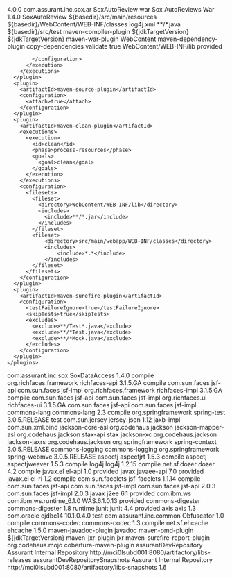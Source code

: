<?xml version="1.0" encoding="UTF-8"?>
<project xmlns="http://maven.apache.org/POM/4.0.0" xmlns:xsi="http://www.w3.org/2001/XMLSchema-instance" xsi:schemaLocation="http://maven.apache.org/POM/4.0.0 http://maven.apache.org/maven-v4_0_0.xsd">
  <modelVersion>4.0.0</modelVersion>
  <groupId>com.assurant.inc.sox.ar</groupId>
  <artifactId>SoxAutoReview</artifactId>
  <packaging>war</packaging>
  <name>Sox AutoReviews War</name>
  <version>1.4.0</version>
  <description/>
  <build>
  <finalName>SoxAutoReview</finalName>
          <resources>
            <resource>
                <directory>${basedir}/src/main/resources</directory>
                <targetPath>${basedir}/WebContent/WEB-INF/classes</targetPath>
                <includes>
                      <include>log4j.xml</include>
                    </includes>
                <excludes>
                    <exclude>**/*.java</exclude>
                    <exclude>${basedir}/src/test</exclude>
                </excludes>
            </resource>
          	<!-- <resource>
			       <directory>${basedir}/src/main/java</directory>
			       <excludes>
                    <exclude>**/*.jar</exclude>
                </excludes>
	         </resource> -->
    		</resources>
    <plugins>
      <plugin>
        <artifactId>maven-compiler-plugin</artifactId>
        <configuration>
          <source>${jdkTargetVersion}</source>
          <target>${jdkTargetVersion}</target>
        </configuration>
      </plugin>
      <plugin>
        <artifactId>maven-war-plugin</artifactId>
        <configuration>
          <webResources>
            <resource>
              <directory>WebContent</directory>
            </resource>
          </webResources>
        </configuration>
      </plugin>
      <plugin>
        <artifactId>maven-dependency-plugin</artifactId>
        <executions>
          <execution>
            <id>copy-dependencies</id>
            <phase>validate</phase>
            <!-- <goals>
              <goal>copy-dependencies</goal>
            </goals> -->
            <configuration>
              <overWriterSnapshots>true</overWriterSnapshots>
              <outputDirectory>WebContent/WEB-INF/lib</outputDirectory>
              <excludeScope>provided</excludeScope>
              
            </configuration>
          </execution>
        </executions>
      </plugin>
      <plugin>
        <artifactId>maven-source-plugin</artifactId>
        <configuration>
          <attach>true</attach>
        </configuration>
      </plugin>
      <plugin>
        <artifactId>maven-clean-plugin</artifactId>
        <executions>
          <execution>
            <id>clean</id>
            <phase>process-resources</phase>
            <goals>
              <goal>clean</goal>
            </goals>
          </execution>
        </executions>
        <configuration>
          <filesets>
            <fileset>
              <directory>WebContent/WEB-INF/lib</directory>
              <includes>
                <include>**/*.jar</include>
              </includes>
            </fileset>
			<fileset>
				<directory>src/main/webapp/WEB-INF/classes</directory>
				<includes>
					<include>*.*</include>
				</includes>
			</fileset>
          </filesets>
        </configuration>
      </plugin>
      <plugin>
        <artifactId>maven-surefire-plugin</artifactId>
        <configuration>
          <testFailureIgnore>true</testFailureIgnore>
          <skipTests>true</skipTests>
          <excludes>
            <exclude>**/Test*.java</exclude>
            <exclude>**/*Test.java</exclude>
            <exclude>**/*Mock.java</exclude>
          </excludes>
        </configuration>
      </plugin>
    </plugins>
  </build>
  <dependencies>
    <dependency>
      <groupId>com.assurant.inc.sox</groupId>
      <artifactId>SoxDataAccess</artifactId>
      <version>1.4.0</version>
      <scope>compile</scope>
    </dependency>
    <dependency>
      <groupId>org.richfaces.framework</groupId>
      <artifactId>richfaces-api</artifactId>
      <version>3.1.5.GA</version>
      <scope>compile</scope>
      <exclusions>
			<exclusion>
				 <groupId>com.sun.faces</groupId>
     			 <artifactId>jsf-api</artifactId>
			</exclusion>
			<exclusion>
				<groupId>com.sun.faces</groupId>
	      		<artifactId>jsf-impl</artifactId>
      		</exclusion>
		</exclusions>
    </dependency>
    <dependency>
      <groupId>org.richfaces.framework</groupId>
      <artifactId>richfaces-impl</artifactId>
      <version>3.1.5.GA</version>
      <scope>compile</scope>
      <exclusions>
			<exclusion>
				 <groupId>com.sun.faces</groupId>
     			 <artifactId>jsf-api</artifactId>
			</exclusion>
			<exclusion>
				<groupId>com.sun.faces</groupId>
	      		<artifactId>jsf-impl</artifactId>
      		</exclusion>
		</exclusions>
    </dependency>
    <dependency>
      <groupId>org.richfaces.ui</groupId>
      <artifactId>richfaces-ui</artifactId>
      <version>3.1.5.GA</version>
     <!--  <scope>compile</scope> -->
      <exclusions>
			<exclusion>
				 <groupId>com.sun.faces</groupId>
     			 <artifactId>jsf-api</artifactId>
			</exclusion>
			<exclusion>
				<groupId>com.sun.faces</groupId>
	      		<artifactId>jsf-impl</artifactId>
      		</exclusion>
		</exclusions>
    </dependency>
    <dependency>
      <groupId>commons-lang</groupId>
      <artifactId>commons-lang</artifactId>
      <version>2.3</version>
      <scope>compile</scope>
    </dependency>
    <!-- <dependency>
      <groupId>org.springframework</groupId>
      <artifactId>spring</artifactId>
      <version>2.5.3</version>
      <scope>compile</scope>
    </dependency> -->
    <dependency>
      <groupId>org.springframework</groupId>
      <artifactId>spring-test</artifactId>
      <!-- <version>2.5.3</version> -->
      <version>3.0.5.RELEASE</version>
      <scope>test</scope>
    </dependency>
    <dependency>
		<groupId>com.sun.jersey</groupId>
		<artifactId>jersey-json</artifactId>
		<version>1.12</version>
		<exclusions>
			<exclusion>
				<artifactId>jaxb-impl</artifactId>
				<groupId>com.sun.xml.bind</groupId>
			</exclusion>
			<exclusion>
				<artifactId>jackson-core-asl</artifactId>
				<groupId>org.codehaus.jackson</groupId>
			</exclusion>
			<exclusion>
				<artifactId>jackson-mapper-asl</artifactId>
				<groupId>org.codehaus.jackson</groupId>
			</exclusion>
			<exclusion>
				<artifactId>stax-api</artifactId>
				<groupId>stax</groupId>
			</exclusion>
			<exclusion>
				<artifactId>jackson-xc</artifactId>
				<groupId>org.codehaus.jackson</groupId>
			</exclusion>
			<exclusion>
				<artifactId>jackson-jaxrs</artifactId>
				<groupId>org.codehaus.jackson</groupId>
			</exclusion>
		</exclusions>
	</dependency>
		<!-- <dependency>
			<groupId>com.sun.jersey.contribs</groupId>
			<artifactId>jersey-spring</artifactId>
			<exclusions>
				<exclusion>
					<artifactId>spring-aop</artifactId>
					<groupId>org.springframework</groupId>
				</exclusion>
				<exclusion>
					<artifactId>spring-web</artifactId>
					<groupId>org.springframework</groupId>
				</exclusion>
				<exclusion>
					<artifactId>commons-logging</artifactId>
					<groupId>commons-logging</groupId>
				</exclusion>
				<exclusion>
					<artifactId>spring-core</artifactId>
					<groupId>org.springframework</groupId>
				</exclusion>
				<exclusion>
					<artifactId>spring-beans</artifactId>
					<groupId>org.springframework</groupId>
				</exclusion>
				<exclusion>
					<artifactId>spring-context</artifactId>
					<groupId>org.springframework</groupId>
				</exclusion>
				<exclusion>
					<artifactId>asm</artifactId>
					<groupId>asm</groupId>
				</exclusion>
				<exclusion>
					<artifactId>jersey-server</artifactId>
					<groupId>com.sun.jersey</groupId>
				</exclusion>
			</exclusions>
		</dependency> -->
    	<dependency>
		<groupId>org.springframework</groupId>
		<artifactId>spring-context</artifactId>
		<version>3.0.5.RELEASE</version>
		<exclusions>
			<!-- Exclude Commons Logging in favor of SLF4j -->
			<exclusion>
				<groupId>commons-logging</groupId>
				<artifactId>commons-logging</artifactId>
			 </exclusion>
		</exclusions>
	</dependency>
	<dependency>
		<groupId>org.springframework</groupId>
		<artifactId>spring-webmvc</artifactId>
		<version>3.0.5.RELEASE</version>
	</dependency>
    <dependency>
      <groupId>aspectj</groupId>
      <artifactId>aspectjrt</artifactId>
      <version>1.5.3</version>
      <scope>compile</scope>
    </dependency>
    <dependency>
      <groupId>aspectj</groupId>
      <artifactId>aspectjweaver</artifactId>
      <version>1.5.3</version>
      <scope>compile</scope>
    </dependency>
    <dependency>
      <groupId>log4j</groupId>
      <artifactId>log4j</artifactId>
      <version>1.2.15</version>
      <scope>compile</scope>
    </dependency>
    <dependency>
      <groupId>net.sf.dozer</groupId>
      <artifactId>dozer</artifactId>
      <version>4.2</version>
      <scope>compile</scope>
    </dependency>
    <dependency>
      <groupId>javax.el</groupId>
      <artifactId>el-api</artifactId>
      <version>1.0</version>
      <scope>provided</scope>
    </dependency>
    <dependency>
	  <groupId>javax</groupId>
	  <artifactId>javaee-api</artifactId>
	  <version>7.0</version>
	  <scope>provided</scope>
	</dependency>
    <dependency>
      <groupId>javax.el</groupId>
      <artifactId>el-ri</artifactId>
      <version>1.2</version>
      <scope>compile</scope>
    </dependency>
   <dependency>
      <groupId>com.sun.facelets</groupId>
      <artifactId>jsf-facelets</artifactId>
      <version>1.1.14</version>
      <scope>compile</scope>
      <exclusions>
			<exclusion>
				 <groupId>com.sun.faces</groupId>
     			 <artifactId>jsf-api</artifactId>
			</exclusion>
			<exclusion>
				<groupId>com.sun.faces</groupId>
	      		<artifactId>jsf-impl</artifactId>
      		</exclusion>
		</exclusions>
    </dependency>
    <!-- <dependency>
      <groupId>javax.faces</groupId>
      <artifactId>jsf-api</artifactId>
      <version>1.2</version>
      <exclusions>
        <exclusion>
          <artifactId>jsp-api</artifactId>
          <groupId>java.servlet.servlet.jsp</groupId>
        </exclusion>
        <exclusion>
          <artifactId>jsp-api</artifactId>
          <groupId>javax.servlet.jsp</groupId>
        </exclusion>
        <exclusion>
          <artifactId>jstl</artifactId>
          <groupId>javax.servlet.jsp.jstl</groupId>
        </exclusion>
      </exclusions>
    </dependency> -->
     <dependency>
      <groupId>com.sun.faces</groupId>
      <artifactId>jsf-api</artifactId>
      <version>2.0.3</version>
    </dependency>
    <dependency>
      <groupId>com.sun.faces</groupId>
      <artifactId>jsf-impl</artifactId>
      <version>2.0.3</version>
    </dependency>
    <dependency> 
      <groupId>javax</groupId>
      <artifactId>j2ee</artifactId>
      <version>6.1</version>
      <!-- <version>WAS.6.1.0.13</version> -->
      <scope>provided</scope>
    </dependency>
    <dependency>
      <groupId>com.ibm.ws</groupId>
      <artifactId>com.ibm.ws.runtime_6.1.0</artifactId>
      <version>WAS.6.1.0.13</version>
      <scope>provided</scope>
    </dependency>
    <dependency>
      <groupId>commons-digester</groupId>
      <artifactId>commons-digester</artifactId>
      <version>1.8</version>
      <scope>runtime</scope>
    </dependency>
    <dependency>
      <groupId>junit</groupId>
      <artifactId>junit</artifactId>
      <version>4.4</version>
      <scope>provided</scope>
    </dependency>
    <dependency>
      <groupId>axis</groupId>
      <artifactId>axis</artifactId>
      <version>1.3</version>
    </dependency>
      <dependency>
         <groupId>com.oracle</groupId>
         <artifactId>ojdbc14</artifactId>
         <version>10.1.0.4.0</version>
         <scope>test</scope>
      </dependency> 
    <dependency>
      <groupId>com.assurant.inc.common</groupId>
      <artifactId>Obfuscator</artifactId>
      <version>1.0</version>
      <scope>compile</scope>
    </dependency> 
    <dependency>
      <groupId>commons-codec</groupId>
      <artifactId>commons-codec</artifactId>
      <version>1.3</version>
      <scope>compile</scope>
    </dependency>             
    <dependency>
      <groupId>net.sf.ehcache</groupId>
      <artifactId>ehcache</artifactId>
      <version>1.5.0</version>
    </dependency>
  </dependencies>
  <reporting>
      <plugins>
         <plugin>
            <artifactId>maven-javadoc-plugin</artifactId>
            <reportSets>
               <reportSet>
                  <reports>
                     <report>javadoc</report>
                  </reports>
               </reportSet>
            </reportSets>
         </plugin>
         <plugin>
            <artifactId>maven-pmd-plugin</artifactId>
            <configuration>
               <targetJdk>${jdkTargetVersion}</targetJdk>
            </configuration>
         </plugin>
         <plugin>
            <artifactId>maven-jxr-plugin</artifactId>
            <reportSets>
               <reportSet>
                  <reports>
                     <report>jxr</report>
                  </reports>
               </reportSet>
            </reportSets>
         </plugin>
         <plugin>
            <artifactId>maven-surefire-report-plugin</artifactId>
         </plugin>
         <plugin>
            <groupId>org.codehaus.mojo</groupId>
            <artifactId>cobertura-maven-plugin</artifactId>
         </plugin>
      </plugins>
   </reporting>
  <distributionManagement>
    <repository>
      <id>assurantDevRepository</id>
      <name>Assurant Internal Repository</name>
      <url>http://mci0lsubd001:8080/artifactory/libs-releases</url>
    </repository>
    <snapshotRepository>
      <id>assurantDevRepositorySnapshots</id>
      <name>Assurant Internal Repository</name>
      <url>http://mci0lsubd001:8080/artifactory/libs-snapshots</url>
    </snapshotRepository>
  </distributionManagement>
  <properties>
    <jdkTargetVersion>1.6</jdkTargetVersion>
  </properties>
</project>